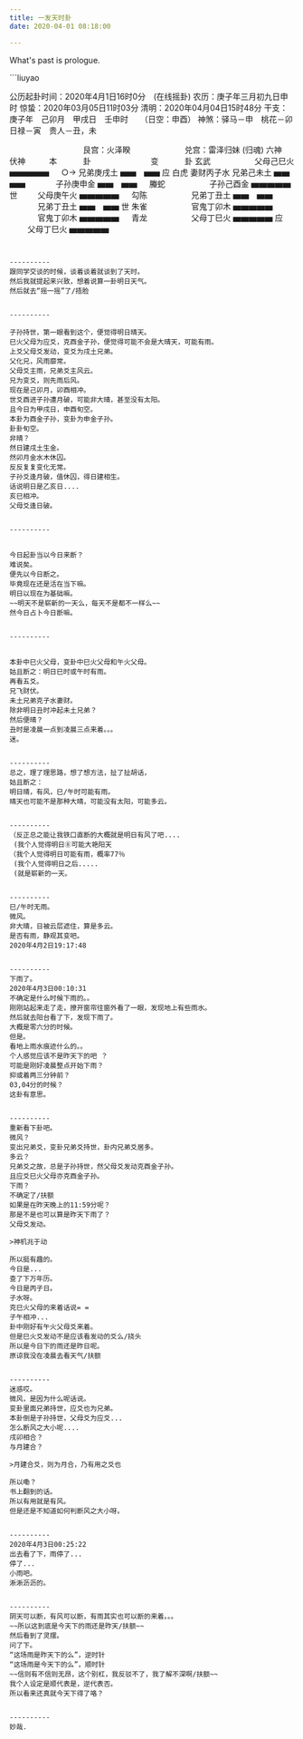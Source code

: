 ```yaml
---
title: 一发天时卦
date: 2020-04-01 08:18:00

---
```

What's past is prologue.

<!--more-->```liuyao
公历起卦时间：2020年4月1日16时0分　(在线摇卦)
农历：庚子年三月初九日申时
惊蛰：2020年03月05日11时03分
清明：2020年04月04日15时48分
干支：庚子年　己卯月　甲戌日　壬申时　　（日空：申酉）
神煞：驿马－申　桃花－卯　日禄－寅　贵人－丑，未

　　 　　　　　　　艮宫：火泽睽 　　　 　 　　兑宫：雷泽归妹 (归魂)
六神　　伏神　　　本　 　　卦　　 　 　　　　变　 　　卦
玄武 　　　　　 父母己巳火 ▅▅▅▅▅ 　 ○→ 兄弟庚戌土 ▅▅　▅▅ 应
白虎 妻财丙子水 兄弟己未土 ▅▅　▅▅ 　 　　 子孙庚申金 ▅▅　▅▅ 　
螣蛇 　　　　　 子孙己酉金 ▅▅▅▅▅ 世 　　 父母庚午火 ▅▅▅▅▅ 　
勾陈 　　　　　 兄弟丁丑土 ▅▅　▅▅ 　 　　 兄弟丁丑土 ▅▅　▅▅ 世
朱雀 　　　　　 官鬼丁卯木 ▅▅▅▅▅ 　 　　 官鬼丁卯木 ▅▅▅▅▅ 　
青龙 　　　　　 父母丁巳火 ▅▅▅▅▅ 应 　　 父母丁巳火 ▅▅▅▅▅ 　

```


----------
跟同学交谈的时候，谈着谈着就谈到了天时。
然后我就提起来兴致，想着说算一卦明日天气。
然后就去“摇一摇”了/捂脸


----------

子孙持世，第一眼看到这个，便觉得明日晴天。
巳火父母为应爻，克酉金子孙，便觉得可能不会是大晴天，可能有雨。
上爻父母爻发动，变爻为戌土兄弟。
父化兄，风雨靡常。
父母爻主雨，兄弟爻主风云。
兄为变爻，则先雨后风。
现在是己卯月，卯酉相冲。
世爻酉进子孙遭月破，可能非大晴，甚至没有太阳。
且今日为甲戌日，申酉旬空。
本卦为酉金子孙，变卦为申金子孙。
卦卦旬空。
非晴？
然日建戌土生金。
然卯月金水木休囚。
反反复复变化无常。
子孙爻逢月破，值休囚，得日建相生。
话说明日是乙亥日....
亥巳相冲。
父母爻逢日破。


----------


今日起卦当以今日来断？
难说矣。
便先以今日断之。
毕竟现在还是活在当下嘛。
明日以现在为基础嘛。
~~明天不是崭新的一天么，每天不是都不一样么~~
然今日占卜今日断嘛。


----------


本卦中巳火父母，变卦中巳火父母和午火父母。
姑且断之：明日巳时或午时有雨。
再看五爻。
兄飞财伏。
未土兄弟克子水妻财。
除非明日丑时冲起未土兄弟？
然后便晴？
丑时是凌晨一点到凌晨三点来着。。。
迷。


----------
总之，理了理思路，想了想方法，扯了扯胡话，
姑且断之：
明日晴，有风，巳/午时可能有雨。
晴天也可能不是那种大晴，可能没有太阳，可能多云。


----------
（反正总之能让我铁口直断的大概就是明日有风了吧....
 (我个人觉得明日⑧可能大艳阳天
（我个人觉得明日可能有雨，概率77％
 (我个人觉得明日之后.....
 (就是崭新的一天。


----------
巳/午时无雨。
微风。
非大晴，日被云层遮住，算是多云。
是否有雨，静观其变吧。
2020年4月2日19:17:48


----------
下雨了。
2020年4月3日00:10:31
不确定是什么时候下雨的。。
刚刚站起来走了走，撩开窗帘往窗外看了一眼，发现地上有些雨水。
然后就去阳台看了下，发现下雨了。
大概是零六分的时候。
但是。
看地上雨水痕迹什么的。。
个人感觉应该不是昨天下的吧 ？
可能是刚好凌晨整点开始下雨？
抑或着两三分钟前？
03,04分的时候？
这卦有意思。


----------
重新看下卦吧。
微风？
变出兄弟爻，变卦兄弟爻持世，卦内兄弟爻居多。
多云？
兄弟爻之故，总是子孙持世，然父母爻发动克酉金子孙。
且应爻巳火父母亦克酉金子孙。
下雨？
不确定了/扶额
如果是在昨天晚上的11:59分呢？
那是不是也可以算是昨天下雨了？
父母爻发动。

>神机兆于动

所以挺有趣的。
今日是...
查了下万年历。
今日是丙子日。
子水呀。
克巳火父母的来着话说= =
子午相冲...
卦中刚好有午火父母爻来着。
但是巳火爻发动不是应该看发动的爻么/挠头
所以是今日下的雨还是昨日呢。
原谅我没在凌晨去看天气/扶额


----------
迷惑哎。
微风，是因为什么呢话说。
变卦里面兄弟持世，应爻也为兄弟。
本卦倒是子孙持世，父母爻为应爻...
怎么断风之大小呢....
戌卯相合？
与月建合？

>月建合爻，则为月合，乃有用之爻也

所以嘞？
书上翻到的话。
所以有用就是有风。
但是还是不知道如何判断风之大小呀。


----------
2020年4月3日00:25:22
出去看了下，雨停了...
停了...
小雨吧。
淅淅沥沥的。


----------
阴天可以断，有风可以断，有雨其实也可以断的来着。。。
~~所以这到底是今天下的雨还是昨天/扶额~~
然后看到了灵摆。
问了下。
“这场雨是昨天下的么”，逆时针
“这场雨是今天下的么”，顺时针
~~信则有不信则无昂，这个别杠，我反驳不了，我了解不深啊/扶额~~
我个人设定是顺代表是，逆代表否。
所以看来还真就今天下得了咯？


----------
妙哉.

